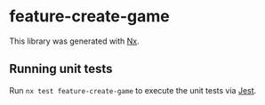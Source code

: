 # feature-create-game

This library was generated with [Nx](https://nx.dev).

## Running unit tests

Run `nx test feature-create-game` to execute the unit tests via [Jest](https://jestjs.io).
